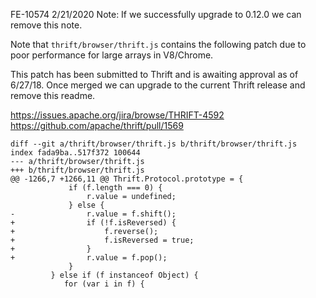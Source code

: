 FE-10574 2/21/2020 Note: If we successfully upgrade to 0.12.0 we can remove this note.

Note that `thrift/browser/thrift.js` contains the following patch
due to poor performance for large arrays in V8/Chrome.

This patch has been submitted to Thrift and is awaiting approval
as of 6/27/18. Once merged we can upgrade to the current Thrift release
and remove this readme.

https://issues.apache.org/jira/browse/THRIFT-4592
https://github.com/apache/thrift/pull/1569

```
diff --git a/thrift/browser/thrift.js b/thrift/browser/thrift.js
index fada9ba..517f372 100644
--- a/thrift/browser/thrift.js
+++ b/thrift/browser/thrift.js
@@ -1266,7 +1266,11 @@ Thrift.Protocol.prototype = {
             if (f.length === 0) {
                 r.value = undefined;
             } else {
-                r.value = f.shift();
+                if (!f.isReversed) {
+                    f.reverse();
+                    f.isReversed = true;
+                }
+                r.value = f.pop();
             }
         } else if (f instanceof Object) {
            for (var i in f) {
```
